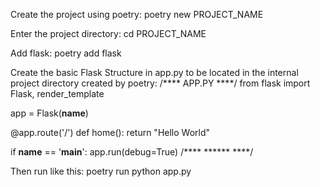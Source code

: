 Create the project using poetry:
poetry new PROJECT_NAME

Enter the project directory:
cd PROJECT_NAME

Add flask:
poetry add flask

Create the basic Flask Structure in app.py to be located in the internal project directory created by poetry:
/**** APP.PY ****/
from flask import Flask, render_template

app = Flask(__name__)

@app.route('/')
def home():
    return "Hello World"

if __name__ == '__main__':
    app.run(debug=True)
/**** ****** ****/

Then run like this:
poetry run python app.py
